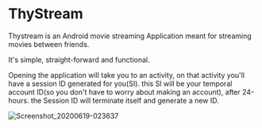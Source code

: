 # ThyStream
Thystream is an Android movie streaming Application meant for streaming movies between friends.

It's simple, straight-forward and functional. 

Opening the application will take you to an activity, on that activity you'll have a session ID generated for you(SI). this SI will be your temporal account ID(so you don't have to worry about making an account), after 24-hours. the Session ID will terminate itself and generate a new ID.

![Screenshot_20200619-023637](https://user-images.githubusercontent.com/67490632/86082949-fb135480-ba66-11ea-9a6b-546595b3f6bb.png)
